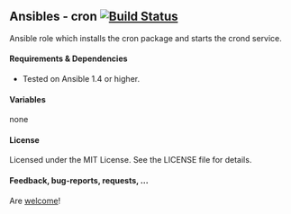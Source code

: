 ## Ansibles - cron [![Build Status](https://travis-ci.org/Ansibles/cron.png)](https://travis-ci.org/Ansibles/cron)

Ansible role which installs the cron package and starts the crond service.


#### Requirements & Dependencies

- Tested on Ansible 1.4 or higher.


#### Variables

none


#### License

Licensed under the MIT License. See the LICENSE file for details.


#### Feedback, bug-reports, requests, ...

Are [welcome](https://github.com/ansibles/cron/issues)!

